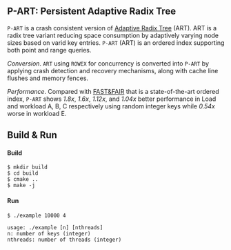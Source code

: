 ## P-ART: Persistent Adaptive Radix Tree

`P-ART` is a crash consistent version of [Adaptive Radix Tree](https://dl.acm.org/citation.cfm?id=2933352) 
(ART). ART is a radix tree variant reducing space consumption by adaptively varying node sizes 
based on varid key entries. `P-ART` (ART) is an ordered index supporting both point and range queries.

*Conversion*. `ART` using `ROWEX` for concurrency is converted into `P-ART` by applying crash detection 
and recovery mechanisms, along with cache line flushes and memory fences.

*Performance*. Compared with [FAST&FAIR](https://www.usenix.org/conference/fast18/presentation/hwang) 
that is a state-of-the-art ordered index, `P-ART` shows *1.8x*, *1.6x*, *1.12x*, and *1.04x* better performance 
in Load and workload A, B, C respectively using random integer keys while *0.54x* worse in workload E.

## Build & Run

#### Build

```
$ mkdir build
$ cd build
$ cmake ..
$ make -j
```

#### Run

```
$ ./example 10000 4

usage: ./example [n] [nthreads]
n: number of keys (integer)
nthreads: number of threads (integer)
```
